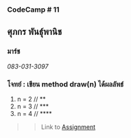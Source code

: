 ### CodeCamp # 11  

## **ศุภกร พันธุ์พานิช**  
### มาร์ช
*083-031-3097*  

### โจทย์ : เขียน method draw(n) ได้ผลลัพธ์
1. n = 2 // **  
2. n = 3 // ***  
3. n = 4 // ****


>> Link to [Assignment]()